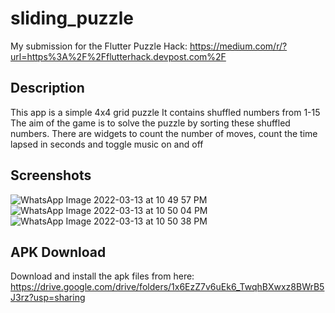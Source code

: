 # sliding_puzzle

My submission for the Flutter Puzzle Hack: https://medium.com/r/?url=https%3A%2F%2Fflutterhack.devpost.com%2F

## Description
This app is a simple 4x4 grid puzzle
It contains shuffled numbers from 1-15 The aim of the game is to solve the puzzle by sorting these shuffled numbers. 
There are widgets to count the number of moves, count the time lapsed in seconds and toggle music on and off

## Screenshots
![WhatsApp Image 2022-03-13 at 10 49 57 PM](https://user-images.githubusercontent.com/3049987/158076869-9e092fb0-73c7-4840-92cb-e2a1adef2d0a.jpeg)
![WhatsApp Image 2022-03-13 at 10 50 04 PM](https://user-images.githubusercontent.com/3049987/158076874-6260aae3-0a1e-404f-bcc8-f992f95013df.jpeg)
![WhatsApp Image 2022-03-13 at 10 50 38 PM](https://user-images.githubusercontent.com/3049987/158076879-93c0bd76-1a04-485e-8725-5df5248ff91b.jpeg)


## APK Download
Download and install the apk files from here: 
https://drive.google.com/drive/folders/1x6EzZ7v6uEk6_TwqhBXwxz8BWrB5J3rz?usp=sharing 
